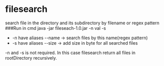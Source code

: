# filesearch
search file in the directory and its subdirectory by filename or 
regex pattern
###Run in cmd
    java -jar fileseach-1.0.jar -n val -s

* -n have aliases --name -> search files by this name(regex pattern)
* -s have aliases --size -> add size in byte for all searched files

-n and -s is not required. In this case filesearch return all files
in rootDirectory recursively.


